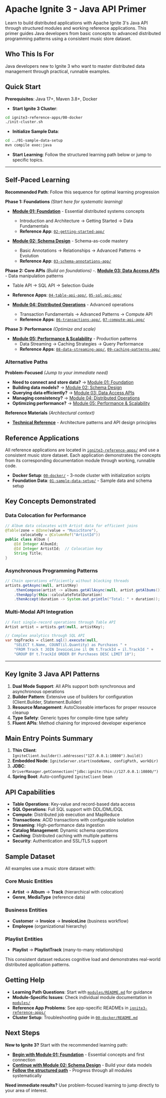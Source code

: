 # Apache Ignite 3 - Java API Primer

Learn to build distributed applications with Apache Ignite 3's Java API through structured modules and working reference applications. This primer guides Java developers from basic concepts to advanced distributed programming patterns using a consistent music store dataset.

## Who This Is For

Java developers new to Ignite 3 who want to master distributed data management through practical, runnable examples.

## Quick Start

**Prerequisites**: Java 17+, Maven 3.8+, Docker

- **Start Ignite 3 Cluster**:

```bash
cd ignite3-reference-apps/00-docker
./init-cluster.sh
```

- **Initialize Sample Data**:

```bash
cd ../01-sample-data-setup
mvn compile exec:java
```

- **Start Learning**: Follow the structured learning path below or jump to specific topics.

---

## Self-Paced Learning

**Recommended Path**: Follow this sequence for optimal learning progression

**Phase 1: Foundations** *(Start here for systematic learning)*

- **[Module 01: Foundation](./docs/01-foundation/)** - Essential distributed systems concepts
   - Introduction and Architecture → Getting Started → Data Fundamentals
   - **Reference App**: [`02-getting-started-app/`](./ignite3-reference-apps/02-getting-started-app/)

- **[Module 02: Schema Design](./docs/02-schema-design/)** - Schema-as-code mastery  
   - Basic Annotations → Relationships → Advanced Patterns → Evolution
   - **Reference App**: [`03-schema-annotations-app/`](./ignite3-reference-apps/03-schema-annotations-app/)

**Phase 2: Core APIs** *(Build on foundations)*
-. **[Module 03: Data Access APIs](./docs/03-data-access-apis/)** - Data manipulation patterns
   - Table API → SQL API → Selection Guide
   - **Reference Apps**: [`04-table-api-app/`](./ignite3-reference-apps/04-table-api-app/), [`05-sql-api-app/`](./ignite3-reference-apps/05-sql-api-app/)

- **[Module 04: Distributed Operations](./docs/04-distributed-operations/)** - Advanced operations
   - Transaction Fundamentals → Advanced Patterns → Compute API
   - **Reference Apps**: [`06-transactions-app/`](./ignite3-reference-apps/06-transactions-app/), [`07-compute-api-app/`](./ignite3-reference-apps/07-compute-api-app/)

**Phase 3: Performance** *(Optimize and scale)*

- **[Module 05: Performance & Scalability](./docs/05-performance-scalability/)** - Production patterns
   - Data Streaming → Caching Strategies → Query Performance
   - **Reference Apps**: [`08-data-streaming-app/`](./ignite3-reference-apps/08-data-streaming-app/), [`09-caching-patterns-app/`](./ignite3-reference-apps/09-caching-patterns-app/)

### Alternative Paths

**Problem-Focused** *(Jump to your immediate need)*

- **Need to connect and store data?** → [Module 01: Foundation](./docs/01-foundation/)
- **Building data models?** → [Module 02: Schema Design](./docs/02-schema-design/)  
- **Querying data efficiently?** → [Module 03: Data Access APIs](./docs/03-data-access-apis/)
- **Managing consistency?** → [Module 04: Distributed Operations](./docs/04-distributed-operations/)
- **Optimizing performance?** → [Module 05: Performance & Scalability](./docs/05-performance-scalability/)

**Reference Materials** *(Architectural context)*

- **[Technical Reference](./docs/00-reference/)** - Architecture patterns and API design principles

## Reference Applications

All reference applications are located in [`ignite3-reference-apps/`](./ignite3-reference-apps/) and use a consistent music store dataset. Each application demonstrates the concepts from its corresponding documentation module through working, runnable code.

- **Docker Setup**: [`00-docker/`](./ignite3-reference-apps/00-docker/) - 3-node cluster with initialization scripts  
- **Foundation Data**: [`01-sample-data-setup/`](./ignite3-reference-apps/01-sample-data-setup/) - Sample data and schema setup

## Key Concepts Demonstrated

### Data Colocation for Performance

```java
// Album data colocates with Artist data for efficient joins
@Table(zone = @Zone(value = "MusicStore"), 
       colocateBy = @ColumnRef("ArtistId"))
public class Album {
    @Id Integer AlbumId;
    @Id Integer ArtistId;  // Colocation key
    String Title;
}
```

### Asynchronous Programming Patterns

```java
// Chain operations efficiently without blocking threads
artists.getAsync(null, artistKey)
    .thenCompose(artist -> albums.getAllAsync(null, artist.getAlbums()))
    .thenApply(this::calculateTotalDuration)
    .thenAccept(duration -> System.out.println("Total: " + duration));
```

### Multi-Modal API Integration

```java
// Fast single-record operations through Table API
Artist artist = artists.get(null, artistKey);

// Complex analytics through SQL API
var topTracks = client.sql().execute(null,
    "SELECT t.Name, COUNT(il.Quantity) as Purchases " +
    "FROM Track t JOIN InvoiceLine il ON t.TrackId = il.TrackId " +
    "GROUP BY t.TrackId ORDER BY Purchases DESC LIMIT 10");
```

---

## Key Ignite 3 Java API Patterns

1. **Dual Mode Support**: All APIs support both synchronous and asynchronous operations
2. **Builder Pattern**: Extensive use of builders for configuration (Client.Builder, Statement.Builder)
3. **Resource Management**: AutoCloseable interfaces for proper resource cleanup
4. **Type Safety**: Generic types for compile-time type safety
5. **Fluent APIs**: Method chaining for improved developer experience

## Main Entry Points Summary

1. **Thin Client**: `IgniteClient.builder().addresses("127.0.0.1:10800").build()`
2. **Embedded Node**: `IgniteServer.start(nodeName, configPath, workDir)`
3. **JDBC**: `DriverManager.getConnection("jdbc:ignite:thin://127.0.0.1:10800/")`
4. **Spring Boot**: Auto-configured `IgniteClient` bean

## API Capabilities

- **Table Operations**: Key-value and record-based data access
- **SQL Operations**: Full SQL support with DDL/DML/DQL
- **Compute**: Distributed job execution and MapReduce
- **Transactions**: ACID transactions with configurable isolation
- **Streaming**: High-performance data ingestion
- **Catalog Management**: Dynamic schema operations
- **Caching**: Distributed caching with multiple patterns
- **Security**: Authentication and SSL/TLS support

## Sample Dataset

All examples use a music store dataset with:

### Core Music Entities

- **Artist** → **Album** → **Track** (hierarchical with colocation)
- **Genre**, **MediaType** (reference data)

### Business Entities  

- **Customer** → **Invoice** → **InvoiceLine** (business workflow)
- **Employee** (organizational hierarchy)

### Playlist Entities

- **Playlist** → **PlaylistTrack** (many-to-many relationships)

This consistent dataset reduces cognitive load and demonstrates real-world distributed application patterns.

## Getting Help

- **Learning Path Questions**: Start with [`modules/README.md`](./docs/README.md) for guidance
- **Module-Specific Issues**: Check individual module documentation in [`modules/`](./docs/)
- **Reference App Problems**: See app-specific READMEs in [`ignite3-reference-apps/`](./ignite3-reference-apps/)
- **Cluster Setup**: Troubleshooting guide in [`00-docker/README.md`](./ignite3-reference-apps/00-docker/README.md)

## Next Steps

**New to Ignite 3?** Start with the recommended learning path:

- **[Begin with Module 01: Foundation](./docs/01-foundation/)** - Essential concepts and first connection
- **[Continue with Module 02: Schema Design](./docs/02-schema-design/)** - Build your data models
- **[Follow the structured path](./docs/README.md)** - Progress through all modules systematically

**Need immediate results?** Use problem-focused learning to jump directly to your area of interest.
